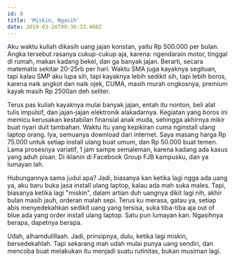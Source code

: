 ```yaml
---
id: 8
title: 'Miskin, Ngasih'
date: 2019-03-26T09:36:33.460Z
---
```

Aku waktu kuliah dikasih uang jajan konstan, yaitu Rp 500.000 per bulan. Angka tersebut rasanya cukup-cukup aja, karena: ngendarain motor, tinggal di rumah, makan kadang bekel, dan ga banyak jajan. Berarti, secara matematis sekitar 20-25rb per hari. Waktu SMA juga kayaknya segituan, tapi kalau SMP aku lupa sih, tapi kayaknya lebih sedikit sih, tapi lebih boros, karena naik angkot dan naik ojek, CUMA, masih murah ongkosnya, premium kayak masih Rp 2500an deh seliter.



Terus pas kuliah kayaknya mulai banyak jajan, entah itu nonton, beli alat tulis impulsif, dan jajan-jajan elektronik alakadarnya. Kegiatan yang boros ini memicu kerusakan kestabilan finansial anak muda, sehingga akhirnya mikir buat nyari duit tambahan. Waktu itu yang kepikiran cuma nginstall ulang laptop orang. Iya, semuanya download dari internet. Saya masang harga Rp 75.000 untuk setiap install ulang buat umum, dan Rp 50.000 buat temen. Lama prosesnya variatif, 1 jam sampe semaleman, karena kadang ada kasus yang aduh pisan. Di iklanin di Facebook Group FJB kampusku, dan ya lumayan lah.



Hubungannya sama judul apa? Jadi, biasanya kan ketika lagi ngga ada uang ya, aku baru buka jasa install ulang laptop, kalau ada mah suka males. Tapi, biasanya ketika lagi "miskin", dalam artian duh uangnya dikit lagi nih, akhir bulan masih jauh, orderan malah sepi. Terus ku merasa, gatau ya, setiap abis menyedekahkan sedikit uang yang tersisa, suka tiba-tiba aja out of blue ada yang order install ulang laptop. Satu pun lumayan kan. Ngasihnya berapa, dapetnya berapa.



Udah, alhamdulillaah. Jadi, prinsipnya, dulu, ketika lagi miskin, bersedekahlah. Tapi sekarang mah udah mulai punya uang sendiri, dan mencoba buat melakukan itu menjadi suatu rutinitas, bukan musiman lagi.
